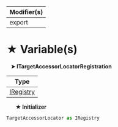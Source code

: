 | Modifier(s)                            |
|----------------------------------------|
| export |

# &#9733; Variable(s)

&nbsp;&nbsp; **&#10148; ITargetAccessorLocatorRegistration**

| Type                        |
|-----------------------------|
| [IRegistry](/kernel/interface/di/iregistry.md) |

&nbsp;&nbsp;&nbsp;&nbsp;&nbsp; **&#9733; Initializer**

```ts
TargetAccessorLocator as IRegistry
```